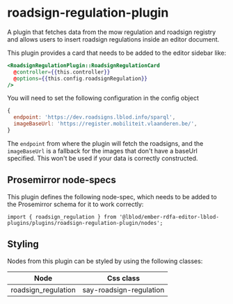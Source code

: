 # roadsign-regulation-plugin

A plugin that fetches data from the mow regulation and roadsign registry and allows users to insert roadsign regulations
inside an editor document.

This plugin provides a card that needs to be added to the editor sidebar like:

```hbs
<RoadsignRegulationPlugin::RoadsignRegulationCard
  @controller={{this.controller}}
  @options={{this.config.roadsignRegulation}}
/>
```

You will need to set the following configuration in the config object

```js
{
  endpoint: 'https://dev.roadsigns.lblod.info/sparql',
  imageBaseUrl: 'https://register.mobiliteit.vlaanderen.be/',
}
```

The `endpoint` from where the plugin will fetch the roadsigns, and the `imageBaseUrl` is a fallback for the images that don't have a baseUrl specified. This won't be used if your data is correctly constructed.

## Prosemirror node-specs

This plugin defines the following node-spec, which needs to be added to the Prosemirror schema for it to work correctly:

```
import { roadsign_regulation } from '@lblod/ember-rdfa-editor-lblod-plugins/plugins/roadsign-regulation-plugin/nodes';
```

## Styling

Nodes from this plugin can be styled by using the following classes:

| Node | Css class |
|---|---|
| roadsign_regulation | say-roadsign-regulation |
